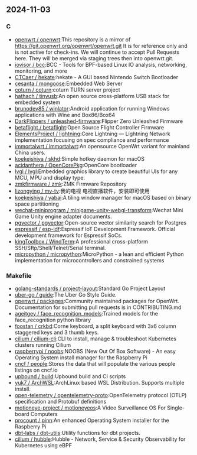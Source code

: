 ## 2024-11-03

### C

* [openwrt / openwrt](https://github.com/openwrt/openwrt):This repository is a mirror of https://git.openwrt.org/openwrt/openwrt.git It is for reference only and is not active for check-ins. We will continue to accept Pull Requests here. They will be merged via staging trees then into openwrt.git.
* [iovisor / bcc](https://github.com/iovisor/bcc):BCC - Tools for BPF-based Linux IO analysis, networking, monitoring, and more
* [CTCaer / hekate](https://github.com/CTCaer/hekate):hekate - A GUI based Nintendo Switch Bootloader
* [cesanta / mongoose](https://github.com/cesanta/mongoose):Embedded Web Server
* [coturn / coturn](https://github.com/coturn/coturn):coturn TURN server project
* [hathach / tinyusb](https://github.com/hathach/tinyusb):An open source cross-platform USB stack for embedded system
* [brunodev85 / winlator](https://github.com/brunodev85/winlator):Android application for running Windows applications with Wine and Box86/Box64
* [DarkFlippers / unleashed-firmware](https://github.com/DarkFlippers/unleashed-firmware):Flipper Zero Unleashed Firmware
* [betaflight / betaflight](https://github.com/betaflight/betaflight):Open Source Flight Controller Firmware
* [ElementsProject / lightning](https://github.com/ElementsProject/lightning):Core Lightning — Lightning Network implementation focusing on spec compliance and performance
* [immortalwrt / immortalwrt](https://github.com/immortalwrt/immortalwrt):An opensource OpenWrt variant for mainland China users.
* [koekeishiya / skhd](https://github.com/koekeishiya/skhd):Simple hotkey daemon for macOS
* [acidanthera / OpenCorePkg](https://github.com/acidanthera/OpenCorePkg):OpenCore bootloader
* [lvgl / lvgl](https://github.com/lvgl/lvgl):Embedded graphics library to create beautiful UIs for any MCU, MPU and display type.
* [zmkfirmware / zmk](https://github.com/zmkfirmware/zmk):ZMK Firmware Repository
* [lizongying / my-tv](https://github.com/lizongying/my-tv):我的电视 电视直播软件，安装即可使用
* [koekeishiya / yabai](https://github.com/koekeishiya/yabai):A tiling window manager for macOS based on binary space partitioning
* [wechat-miniprogram / minigame-unity-webgl-transform](https://github.com/wechat-miniprogram/minigame-unity-webgl-transform):Wechat Mini Game Unity engine adapter documents.
* [pgvector / pgvector](https://github.com/pgvector/pgvector):Open-source vector similarity search for Postgres
* [espressif / esp-idf](https://github.com/espressif/esp-idf):Espressif IoT Development Framework. Official development framework for Espressif SoCs.
* [kingToolbox / WindTerm](https://github.com/kingToolbox/WindTerm):A professional cross-platform SSH/Sftp/Shell/Telnet/Serial terminal.
* [micropython / micropython](https://github.com/micropython/micropython):MicroPython - a lean and efficient Python implementation for microcontrollers and constrained systems

### Makefile

* [golang-standards / project-layout](https://github.com/golang-standards/project-layout):Standard Go Project Layout
* [uber-go / guide](https://github.com/uber-go/guide):The Uber Go Style Guide.
* [openwrt / packages](https://github.com/openwrt/packages):Community maintained packages for OpenWrt. Documentation for submitting pull requests is in CONTRIBUTING.md
* [ageitgey / face_recognition_models](https://github.com/ageitgey/face_recognition_models):Trained models for the face_recognition python library
* [foostan / crkbd](https://github.com/foostan/crkbd):Corne keyboard, a split keyboard with 3x6 column staggered keys and 3 thumb keys.
* [cilium / cilium-cli](https://github.com/cilium/cilium-cli):CLI to install, manage & troubleshoot Kubernetes clusters running Cilium
* [raspberrypi / noobs](https://github.com/raspberrypi/noobs):NOOBS (New Out Of Box Software) - An easy Operating System install manager for the Raspberry Pi
* [cncf / people](https://github.com/cncf/people):Stores the data that will populate the various people listings on cncf.io
* [upbound / build](https://github.com/upbound/build):Upbound build and CI scripts
* [yuk7 / ArchWSL](https://github.com/yuk7/ArchWSL):ArchLinux based WSL Distribution. Supports multiple install.
* [open-telemetry / opentelemetry-proto](https://github.com/open-telemetry/opentelemetry-proto):OpenTelemetry protocol (OTLP) specification and Protobuf definitions
* [motioneye-project / motioneyeos](https://github.com/motioneye-project/motioneyeos):A Video Surveillance OS For Single-board Computers
* [procount / pinn](https://github.com/procount/pinn):An enhanced Operating System installer for the Raspberry Pi
* [dbt-labs / dbt-utils](https://github.com/dbt-labs/dbt-utils):Utility functions for dbt projects.
* [cilium / hubble](https://github.com/cilium/hubble):Hubble - Network, Service & Security Observability for Kubernetes using eBPF
